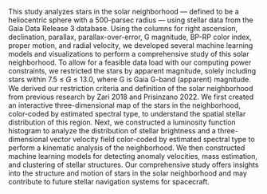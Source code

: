 This study analyzes stars in the solar neighborhood — defined to be a heliocentric sphere with a 500-parsec radius — using stellar data from the Gaia Data Release 3 database. Using the columns for right ascension, declination, parallax, parallax-over-error, G magnitude, BP-RP color index, proper motion, and radial velocity, we developed several machine learning models and visualizations to perform a comprehensive study of this solar neighborhood. To allow for a feasible data load with our computing power constraints, we restricted the stars by apparent magnitude, solely including stars within 
7.5 ≤ 𝐺 ≤ 13.0, where G is Gaia G-band (apparent) magnitude. We derived our restriction criteria and definition of the solar neighborhood from previous research by Zari 2018 and Prisinzano 2022. We first created an interactive three-dimensional map of the stars in the neighborhood, color-coded by estimated spectral type, to understand the spatial stellar distribution of this region. Next, we constructed a luminosity function histogram to analyze the distribution of stellar brightness and a three-dimensional vector velocity field color-coded by estimated spectral type to perform a kinematic analysis of the neighborhood. We then constructed machine learning models for detecting anomaly velocities, mass estimation, and clustering of stellar structures. Our comprehensive study offers insights into the structure and motion of stars in the solar neighborhood and may contribute to future stellar navigation systems for spacecraft.  
